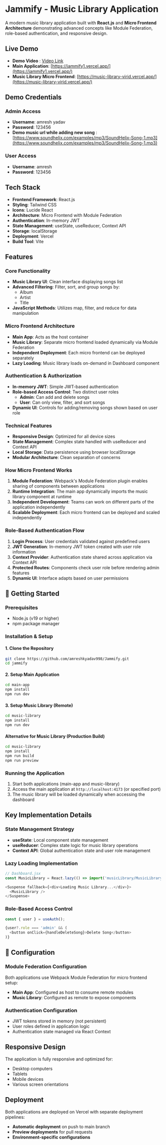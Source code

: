 # Jammify - Music Library Application

A modern music library application built with **React.js** and **Micro Frontend Architecture** demonstrating advanced concepts like Module Federation, role-based authentication, and responsive design.

## Live Demo

- **Demo Video** : [Video Link](https://drive.google.com/file/d/1RS9raUL6C1yjCkgGPaAN6MpbDSSfxIBG/view?usp=drive_link)
- **Main Application**: [https://jammify1.vercel.app/](https://jammify1.vercel.app/)
- **Music Library Micro Frontend**: [https://music-library-virid.vercel.app/](https://music-library-virid.vercel.app/)

## Demo Credentials

### Admin Access
- **Username**: amresh yadav  
- **Password**: 123456
- **Demo music url while adding new song** : [https://www.soundhelix.com/examples/mp3/SoundHelix-Song-1.mp3](https://www.soundhelix.com/examples/mp3/SoundHelix-Song-1.mp3)

### User Access  
- **Username**: amresh
- **Password**: 123456

## Tech Stack

- **Frontend Framework**: React.js
- **Styling**: Tailwind CSS
- **Icons**: Lucide React
- **Architecture**: Micro Frontend with Module Federation
- **Authentication**: In-memory JWT
- **State Management**: useState, useReducer, Context API
- **Storage**: localStorage
- **Deployment**: Vercel
- **Build Tool**: Vite

## Features

### Core Functionality
- **Music Library UI**: Clean interface displaying songs list
- **Advanced Filtering**: Filter, sort, and group songs by:
  - Album
  - Artist  
  - Title
- **JavaScript Methods**: Utilizes map, filter, and reduce for data manipulation

### Micro Frontend Architecture
- **Main App**: Acts as the host container
- **Music Library**: Separate micro frontend loaded dynamically via Module Federation
- **Independent Deployment**: Each micro frontend can be deployed separately
- **Lazy Loading**: Music library loads on-demand in Dashboard component

### Authentication & Authorization
- **In-memory JWT**: Simple JWT-based authentication
- **Role-based Access Control**: Two distinct user roles
  - **Admin**: Can add and delete songs
  - **User**: Can only view, filter, and sort songs
- **Dynamic UI**: Controls for adding/removing songs shown based on user role

### Technical Features
- **Responsive Design**: Optimized for all device sizes
- **State Management**: Complex state handled with useReducer and Context API
- **Local Storage**: Data persistence using browser localStorage
- **Modular Architecture**: Clean separation of concerns

### How Micro Frontend Works
1. **Module Federation**: Webpack's Module Federation plugin enables sharing of components between applications
2. **Runtime Integration**: The main app dynamically imports the music library component at runtime
3. **Independent Development**: Teams can work on different parts of the application independently
4. **Scalable Deployment**: Each micro frontend can be deployed and scaled independently

### Role-Based Authentication Flow
1. **Login Process**: User credentials validated against predefined users
2. **JWT Generation**: In-memory JWT token created with user role information
3. **Context Provider**: Authentication state shared across application via Context API
4. **Protected Routes**: Components check user role before rendering admin features
5. **Dynamic UI**: Interface adapts based on user permissions

## 🚀 Getting Started

### Prerequisites
- Node.js (v19 or higher)
- npm package manager

### Installation & Setup

#### 1. Clone the Repository
```bash
git clone https://github.com/amreshkyadav998/Jammify.git
cd jammify
```

#### 2. Setup Main Application
```bash
cd main-app
npm install
npm run dev
```

#### 3. Setup Music Library (Remote)
```bash
cd music-library
npm install
npm run dev
```

#### Alternative for Music Library (Production Build)
```bash
cd music-library
npm install
npm run build
npm run preview
```

### Running the Application
1. Start both applications (main-app and music-library)
2. Access the main application at `http://localhost:4173` (or specified port)
3. The music library will be loaded dynamically when accessing the dashboard

## Key Implementation Details

### State Management Strategy
- **useState**: Local component state management
- **useReducer**: Complex state logic for music library operations
- **Context API**: Global authentication state and user role management

### Lazy Loading Implementation
```javascript
// Dashboard.jsx
const MusicLibrary = React.lazy(() => import('musicLibrary/MusicLibrary'));

<Suspense fallback={<div>Loading Music Library...</div>}>
  <MusicLibrary />
</Suspense>
```

### Role-Based Access Control
```javascript
const { user } = useAuth();

{user?.role === 'admin' && (
  <button onClick={handleDeleteSong}>Delete Song</button>
)}
```

## 🔧 Configuration

### Module Federation Configuration
Both applications use Webpack Module Federation for micro frontend setup:
- **Main App**: Configured as host to consume remote modules
- **Music Library**: Configured as remote to expose components

### Authentication Configuration
- JWT tokens stored in memory (not persistent)
- User roles defined in application logic
- Authentication state managed via React Context

## Responsive Design

The application is fully responsive and optimized for:
- Desktop computers
- Tablets
- Mobile devices
- Various screen orientations

## Deployment

Both applications are deployed on Vercel with separate deployment pipelines:
- **Automatic deployment** on push to main branch
- **Preview deployments** for pull requests
- **Environment-specific configurations**

